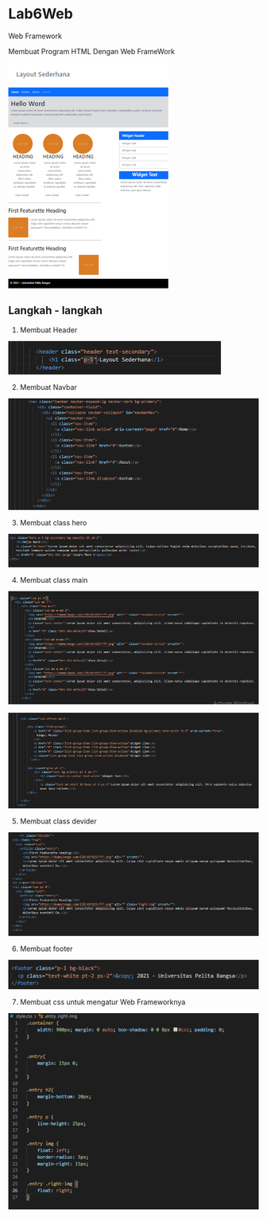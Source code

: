 # Lab6Web
Web Framework

Membuat Program HTML Dengan Web FrameWork



![1.png](gambar/1.png)




## Langkah - langkah
1. Membuat Header


![2.png](gambar/2.png)


2. Membuat Navbar




![3.png](gambar/3.png)




3. Membuat class hero



![4.png](gambar/4.png)



4. Membuat class main




![5.png](gambar/5.png)




![5_1.png](gambar/5_1.png)




5. Membuat class devider




![6.png](gambar/6.png)




6. Membuat footer



![7.png](gambar/7.png)



7. Membuat css untuk mengatur Web Frameworknya



![8.png](gambar/8.png)
